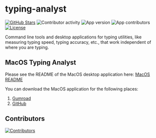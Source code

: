 # typing-analyst

[![GitHub Stars](https://img.shields.io/github/stars/avikalpg/typing-analyst)](https://github.com/avikalpg/typing-analyst/stargazers)
![Contributor activity](https://img.shields.io/github/commit-activity/y/avikalpg/typing-analyst)
![App version](https://img.shields.io/github/v/release/avikalpg/typing-analyst)
![App contributors](https://img.shields.io/github/contributors/avikalpg/typing-analyst)
[![License](https://img.shields.io/badge/license-AGPLv3-purple)](https://github.com/avikalpg/typing-analyst/blob/main/LICENSE)

Command line tools and desktop applications for typing utilities, like measuring typing speed, typing accuracy, etc., that work independent of where you are typing.

## MacOS Typing Analyst

Please see the README of the MacOS desktop application here: 
[MacOS README](./macos/README.md)

You can download the MacOS application for the following places: 
1. [Gumroad](https://avikalpg.gumroad.com/l/typing-analyst)
2. [GitHub](https://github.com/avikalpg/typing-analyst/releases/tag/v1.0.0)

## Contributors

[![Contributors](https://contrib.rocks/image?repo=avikalpg/typing-analyst)](https://github.com/avikalpg/typing-analyst/graphs/contributors)
